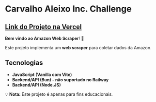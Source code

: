 # Carvalho Aleixo Inc. Challenge

## [Link do Projeto na Vercel](https://amazon-web-scraper-three.vercel.app/)

**Bem vindo ao Amazon Web Scraper**! 🚀

Este projeto implementa um **web scraper** para coletar dados da Amazon.

## Tecnologias

- **JavaScript (Vanilla com Vite)**
- **~~Backend/API (Bun) - não suportado no Railway~~**
- **Backend/API (Node.JS)**

💡 **Nota:** Este projeto é apenas para fins educacionais.
